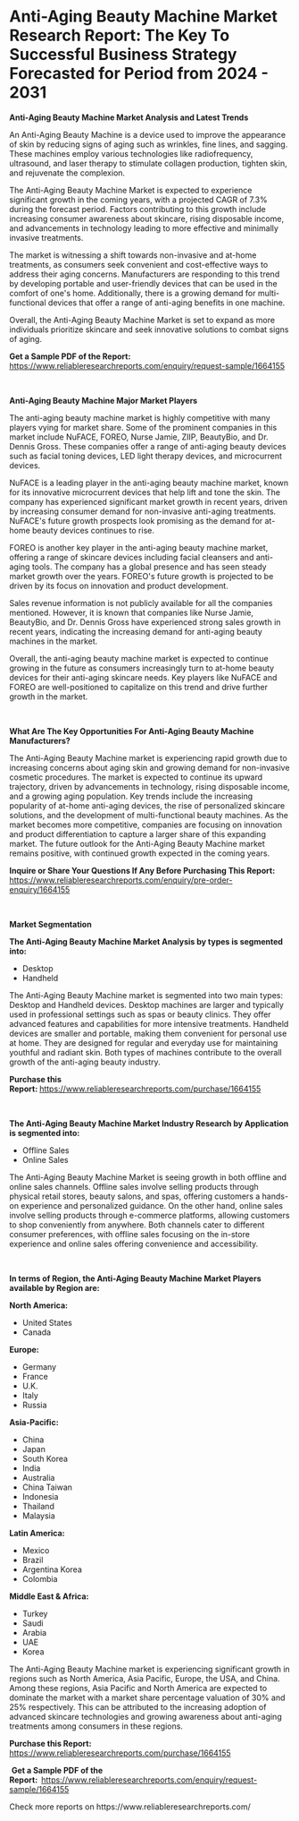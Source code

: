 <p><h1>Anti-Aging Beauty Machine Market Research Report: The Key To Successful Business Strategy Forecasted for Period from 2024 - 2031</h1></p><p><strong>Anti-Aging Beauty Machine Market Analysis and Latest Trends</strong></p>
<p><p>An Anti-Aging Beauty Machine is a device used to improve the appearance of skin by reducing signs of aging such as wrinkles, fine lines, and sagging. These machines employ various technologies like radiofrequency, ultrasound, and laser therapy to stimulate collagen production, tighten skin, and rejuvenate the complexion.</p><p>The Anti-Aging Beauty Machine Market is expected to experience significant growth in the coming years, with a projected CAGR of 7.3% during the forecast period. Factors contributing to this growth include increasing consumer awareness about skincare, rising disposable income, and advancements in technology leading to more effective and minimally invasive treatments.</p><p>The market is witnessing a shift towards non-invasive and at-home treatments, as consumers seek convenient and cost-effective ways to address their aging concerns. Manufacturers are responding to this trend by developing portable and user-friendly devices that can be used in the comfort of one's home. Additionally, there is a growing demand for multi-functional devices that offer a range of anti-aging benefits in one machine.</p><p>Overall, the Anti-Aging Beauty Machine Market is set to expand as more individuals prioritize skincare and seek innovative solutions to combat signs of aging.</p></p>
<p><strong>Get a Sample PDF of the Report:&nbsp;</strong> <a href="https://www.reliableresearchreports.com/enquiry/request-sample/1664155">https://www.reliableresearchreports.com/enquiry/request-sample/1664155</a></p>
<p>&nbsp;</p>
<p><strong>Anti-Aging Beauty Machine Major Market Players</strong></p>
<p><p>The anti-aging beauty machine market is highly competitive with many players vying for market share. Some of the prominent companies in this market include NuFACE, FOREO, Nurse Jamie, ZIIP, BeautyBio, and Dr. Dennis Gross. These companies offer a range of anti-aging beauty devices such as facial toning devices, LED light therapy devices, and microcurrent devices.</p><p>NuFACE is a leading player in the anti-aging beauty machine market, known for its innovative microcurrent devices that help lift and tone the skin. The company has experienced significant market growth in recent years, driven by increasing consumer demand for non-invasive anti-aging treatments. NuFACE's future growth prospects look promising as the demand for at-home beauty devices continues to rise.</p><p>FOREO is another key player in the anti-aging beauty machine market, offering a range of skincare devices including facial cleansers and anti-aging tools. The company has a global presence and has seen steady market growth over the years. FOREO's future growth is projected to be driven by its focus on innovation and product development.</p><p>Sales revenue information is not publicly available for all the companies mentioned. However, it is known that companies like Nurse Jamie, BeautyBio, and Dr. Dennis Gross have experienced strong sales growth in recent years, indicating the increasing demand for anti-aging beauty machines in the market.</p><p>Overall, the anti-aging beauty machine market is expected to continue growing in the future as consumers increasingly turn to at-home beauty devices for their anti-aging skincare needs. Key players like NuFACE and FOREO are well-positioned to capitalize on this trend and drive further growth in the market.</p></p>
<p>&nbsp;</p>
<p><strong>What Are The Key Opportunities For Anti-Aging Beauty Machine Manufacturers?</strong></p>
<p><p>The Anti-Aging Beauty Machine market is experiencing rapid growth due to increasing concerns about aging skin and growing demand for non-invasive cosmetic procedures. The market is expected to continue its upward trajectory, driven by advancements in technology, rising disposable income, and a growing aging population. Key trends include the increasing popularity of at-home anti-aging devices, the rise of personalized skincare solutions, and the development of multi-functional beauty machines. As the market becomes more competitive, companies are focusing on innovation and product differentiation to capture a larger share of this expanding market. The future outlook for the Anti-Aging Beauty Machine market remains positive, with continued growth expected in the coming years.</p></p>
<p><strong>Inquire or Share Your Questions If Any Before Purchasing This Report:</strong> <a href="https://www.reliableresearchreports.com/enquiry/pre-order-enquiry/1664155">https://www.reliableresearchreports.com/enquiry/pre-order-enquiry/1664155</a></p>
<p>&nbsp;</p>
<p><strong>Market Segmentation</strong></p>
<p><strong>The Anti-Aging Beauty Machine Market Analysis by types is segmented into:</strong></p>
<p><ul><li>Desktop</li><li>Handheld</li></ul></p>
<p><p>The Anti-Aging Beauty Machine market is segmented into two main types: Desktop and Handheld devices. Desktop machines are larger and typically used in professional settings such as spas or beauty clinics. They offer advanced features and capabilities for more intensive treatments. Handheld devices are smaller and portable, making them convenient for personal use at home. They are designed for regular and everyday use for maintaining youthful and radiant skin. Both types of machines contribute to the overall growth of the anti-aging beauty industry.</p></p>
<p><strong>Purchase this Report:&nbsp;</strong><a href="https://www.reliableresearchreports.com/purchase/1664155">https://www.reliableresearchreports.com/purchase/1664155</a></p>
<p>&nbsp;</p>
<p><strong>The Anti-Aging Beauty Machine Market Industry Research by Application is segmented into:</strong></p>
<p><ul><li>Offline Sales</li><li>Online Sales</li></ul></p>
<p><p>The Anti-Aging Beauty Machine Market is seeing growth in both offline and online sales channels. Offline sales involve selling products through physical retail stores, beauty salons, and spas, offering customers a hands-on experience and personalized guidance. On the other hand, online sales involve selling products through e-commerce platforms, allowing customers to shop conveniently from anywhere. Both channels cater to different consumer preferences, with offline sales focusing on the in-store experience and online sales offering convenience and accessibility.</p></p>
<p>&nbsp;</p>
<p><strong>In terms of Region, the Anti-Aging Beauty Machine Market Players available by Region are:</strong></p>
<p>
    <p> <strong> North America: </strong>
        <ul>
            <li>United States</li>
            <li>Canada</li>
        </ul>
        </p> 
    <p> <strong> Europe: </strong>
        <ul>
            <li>Germany</li>
            <li>France</li>
            <li>U.K.</li>
            <li>Italy</li>
            <li>Russia</li>
        </ul>
        </p> 
    <p> <strong> Asia-Pacific: </strong>
        <ul>
            <li>China</li>
            <li>Japan</li>
            <li>South Korea</li>
            <li>India</li>
            <li>Australia</li>
            <li>China Taiwan</li>
            <li>Indonesia</li>
            <li>Thailand</li>
            <li>Malaysia</li>
        </ul>
        </p> 
    <p> <strong> Latin America: </strong>
        <ul>
            <li>Mexico</li>
            <li>Brazil</li>
            <li>Argentina Korea</li>
            <li>Colombia</li>
        </ul>
        </p> 
    <p> <strong> Middle East & Africa: </strong>
        <ul>
            <li>Turkey</li>
            <li>Saudi</li>
            <li>Arabia</li>
            <li>UAE</li>
            <li>Korea</li>
        </ul>
    </p>
    </p>
<p><p>The Anti-Aging Beauty Machine market is experiencing significant growth in regions such as North America, Asia Pacific, Europe, the USA, and China. Among these regions, Asia Pacific and North America are expected to dominate the market with a market share percentage valuation of 30% and 25% respectively. This can be attributed to the increasing adoption of advanced skincare technologies and growing awareness about anti-aging treatments among consumers in these regions.</p></p>
<p><strong>Purchase this Report: </strong><a href="https://www.reliableresearchreports.com/purchase/1664155">https://www.reliableresearchreports.com/purchase/1664155</a></p>
<p>&nbsp;<strong>Get a Sample PDF of the Report:&nbsp;&nbsp;</strong><a href="https://www.reliableresearchreports.com/enquiry/request-sample/1664155">https://www.reliableresearchreports.com/enquiry/request-sample/1664155</a></p>
<p><strong></strong></p>
<p>Check more reports on https://www.reliableresearchreports.com/</p>